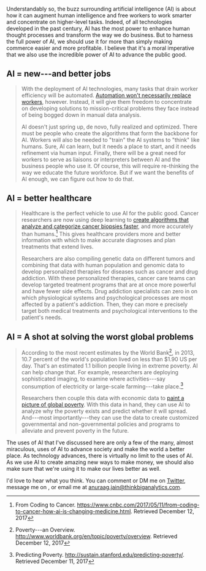 Understandably so, the buzz surrounding artificial intelligence (AI) is
about how it can augment human intelligence and free workers to work
smarter and concentrate on higher-level tasks. Indeed, of all
technologies developed in the past century, AI has the most power to
enhance human thought processes and transform the way we do business.
But to harness the full power of AI, we should use it for more than
simply making commerce easier and more profitable. I believe that it's a
moral imperative that we also use the incredible power of AI to advance
the public good.

AI = new---and better jobs
--------------------------

> With the deployment of AI technologies, many tasks that drain worker
> efficiency will be automated. [Automation won't necessarily replace
> workers](https://www.forbes.com/sites/bernardmarr/2017/10/12/instead-of-destroying-jobs-artificial-intelligence-ai-is-creating-new-jobs-in-4-out-of-5-companies/3/#1d8a21d16bb1),
> however. Instead, it will give them freedom to concentrate on
> developing solutions to mission-critical problems they face instead of
> being bogged down in manual data analysis.
>
> AI doesn't just spring up, de novo, fully realized and optimized.
> There must be people who create the algorithms that form the backbone
> for AI. Workers will also be needed to "train" the AI systems to
> "think" like humans. Sure, AI can learn, but it needs a place to
> start, and it needs refinement via human input. Finally, there will be
> a great need for workers to serve as liaisons or interpreters between
> AI and the business people who use it. Of course, this will require
> re-thinking the way we educate the future workforce. But if we want
> the benefits of AI enough, we can figure out how to do that.

AI = better healthcare
----------------------

> Healthcare is the perfect vehicle to use AI for the public good.
> Cancer researchers are now using deep learning to [create algorithms
> that analyze and categorize cancer biopsies
> faster](https://www.cnbc.com/2017/05/11/from-coding-to-cancer-how-ai-is-changing-medicine.html),
> and more accurately than humans.[^1] This gives healthcare providers
> more and better information with which to make accurate diagnoses and
> plan treatments that extend lives.
>
> Researchers are also compiling genetic data on different tumors and
> combining that data with human population and genomic data to develop
> personalized therapies for diseases such as cancer and drug addiction.
> With these personalized therapies, cancer care teams can develop
> targeted treatment programs that are at once more powerful and have
> fewer side effects. Drug addiction specialists can zero in on which
> physiological systems and psychological processes are most affected by
> a patient's addiction. Then, they can more e precisely target both
> medical treatments and psychological interventions to the patient's
> needs.

AI = A shot at solving the worst global problems
------------------------------------------------

> According to the most recent estimates by the World Bank[^2], in 2013,
> 10.7 percent of the world's population lived on less than \$1.90 US
> per day. That's an estimated 1.1 billion people living in extreme
> poverty. AI can help change that. For example, researchers are
> deploying sophisticated imaging, to examine where activities---say
> consumption of electricity or large-scale farming---take place.[^3]
>
> Researchers then couple this data with economic data to [paint a
> picture of global
> poverty](http://sustain.stanford.edu/predicting-poverty/). With this
> data in hand, they can use AI to analyze why the poverty exists and
> predict whether it will spread. And---most importantly---they can use
> the data to create customized governmental and non-governmental
> policies and programs to alleviate and prevent poverty in the future.

The uses of AI that I've discussed here are only a few of the many,
almost miraculous, uses of AI to advance society and make the world a
better place. As technology advances, there is virtually no limit to the
uses of AI. As we use AI to create amazing new ways to make money, we
should also make sure that we're using it to make our lives better as
well.

I'd love to hear what you think. You can comment or DM me on
[Twitter](https://twitter.com/dinojain), message me on <Linkedin>, or
email me at <anuraag.jain@thinkbiganalytics.com>.

[^1]: From Coding to Cancer.
    <https://www.cnbc.com/2017/05/11/from-coding-to-cancer-how-ai-is-changing-medicine.html>.
    Retrieved December 12, 2017

[^2]: Poverty---an Overview.
    <http://www.worldbank.org/en/topic/poverty/overview>. Retrieved
    December 12, 2017

[^3]: Predicting Poverty.
    <http://sustain.stanford.edu/predicting-poverty/>. Retrieved
    December 11, 2017

